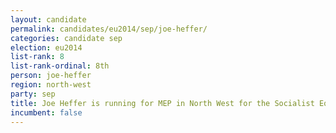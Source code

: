 ```yaml
---
layout: candidate
permalink: candidates/eu2014/sep/joe-heffer/
categories: candidate sep
election: eu2014
list-rank: 8
list-rank-ordinal: 8th
person: joe-heffer
region: north-west
party: sep
title: Joe Heffer is running for MEP in North West for the Socialist Equality Party (UK)
incumbent: false
---
```

